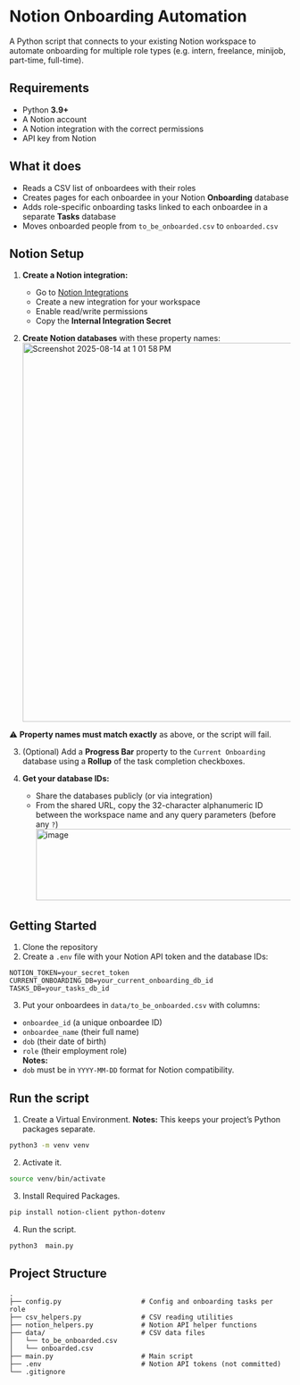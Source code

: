 # Notion Onboarding Automation

A Python script that connects to your existing Notion workspace to automate onboarding for multiple role types (e.g. intern, freelance, minijob, part-time, full-time).

## Requirements

- Python **3.9+**
- A Notion account
- A Notion integration with the correct permissions
- API key from Notion

## What it does

- Reads a CSV list of onboardees with their roles
- Creates pages for each onboardee in your Notion **Onboarding** database
- Adds role-specific onboarding tasks linked to each onboardee in a separate **Tasks** database
- Moves onboarded people from `to_be_onboarded.csv` to `onboarded.csv`

## Notion Setup

1. **Create a Notion integration:**

   - Go to [Notion Integrations](https://www.notion.so/profile/integrations)
   - Create a new integration for your workspace
   - Enable read/write permissions
   - Copy the **Internal Integration Secret**

2. **Create Notion databases** with these property names:
   <img width="975" height="679" alt="Screenshot 2025-08-14 at 1 01 58 PM" src="https://github.com/user-attachments/assets/6d52f681-8732-4d28-8b03-b0e7eb0f66e0" />

⚠ **Property names must match exactly** as above, or the script will fail.

3. (Optional) Add a **Progress Bar** property to the `Current Onboarding` database using a **Rollup** of the task completion checkboxes.

4. **Get your database IDs:**
   - Share the databases publicly (or via integration)
   - From the shared URL, copy the 32-character alphanumeric ID between the workspace name and any query parameters (before any `?`)
     <img width="1502" height="128" alt="image" src="https://github.com/user-attachments/assets/4eeba417-7ee1-4137-8750-cb008aaf047b" />

## Getting Started

1. Clone the repository
2. Create a `.env` file with your Notion API token and the database IDs:

```
NOTION_TOKEN=your_secret_token
CURRENT_ONBOARDING_DB=your_current_onboarding_db_id
TASKS_DB=your_tasks_db_id
```

3. Put your onboardees in `data/to_be_onboarded.csv` with columns:

- `onboardee_id` (a unique onboardee ID)
- `onboardee_name` (their full name)
- `dob` (their date of birth)
- `role` (their employment role)  
  **Notes:**
- `dob` must be in `YYYY-MM-DD` format for Notion compatibility.

## Run the script

1. Create a Virtual Environment.
   **Notes:**
   This keeps your project’s Python packages separate.

```bash
python3 -m venv venv
```

2. Activate it.

```bash
source venv/bin/activate
```

3. Install Required Packages.

```bash
pip install notion-client python-dotenv
```

4. Run the script.

```bash
python3  main.py
```

## Project Structure

```
.
├── config.py                    # Config and onboarding tasks per role
├── csv_helpers.py               # CSV reading utilities
├── notion_helpers.py            # Notion API helper functions
├── data/                        # CSV data files
│   └── to_be_onboarded.csv
│   └── onboarded.csv
├── main.py                      # Main script
├── .env                         # Notion API tokens (not committed)
└── .gitignore
```
